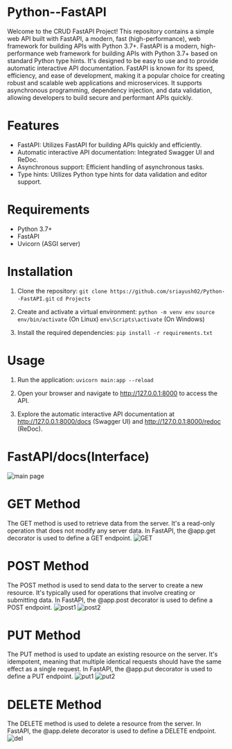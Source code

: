 # Python--FastAPI
Welcome to the CRUD FastAPI Project! This repository contains a simple web API built with FastAPI, a modern, fast (high-performance), web framework for building APIs with Python 3.7+.
FastAPI is a modern, high-performance web framework for building APIs with Python 3.7+ based on standard Python type hints. It's designed to be easy to use and to provide automatic interactive API documentation. FastAPI is known for its speed, efficiency, and ease of development, making it a popular choice for creating robust and scalable web applications and microservices. It supports asynchronous programming, dependency injection, and data validation, allowing developers to build secure and performant APIs quickly.

# Features
* FastAPI: Utilizes FastAPI for building APIs quickly and efficiently.
* Automatic interactive API documentation: Integrated Swagger UI and ReDoc.
* Asynchronous support: Efficient handling of asynchronous tasks.
* Type hints: Utilizes Python type hints for data validation and editor support.

# Requirements
* Python 3.7+
* FastAPI
* Uvicorn (ASGI server)

# Installation
1. Clone the repository:
   `git clone https://github.com/sriayush02/Python--FastAPI.git`
   `cd Projects`

2. Create and activate a virtual environment:
   `python -m venv env`
   `source env/bin/activate` (On Linux)
   `env\Scripts\activate`    (On Windows)

3. Install the required dependencies:
   `pip install -r requirements.txt`

# Usage
1. Run the application:
   `uvicorn main:app --reload`

2. Open your browser and navigate to http://127.0.0.1:8000 to access the API.

3. Explore the automatic interactive API documentation at http://127.0.0.1:8000/docs (Swagger UI) and http://127.0.0.1:8000/redoc (ReDoc).


# FastAPI/docs(Interface)
![main page](https://github.com/user-attachments/assets/be7ecc8e-cfb7-4689-8887-c2bc8d8f90da)

# GET Method
The GET method is used to retrieve data from the server. It's a read-only operation that does not modify any server data. In FastAPI, the @app.get decorator is used to define a GET endpoint.
![GET](https://github.com/user-attachments/assets/4ccf3ba2-f955-4399-80db-4ccd4f5a2f83)

# POST Method
The POST method is used to send data to the server to create a new resource. It's typically used for operations that involve creating or submitting data. In FastAPI, the @app.post decorator is used to define a POST endpoint.
![post1](https://github.com/user-attachments/assets/dce83087-9991-4c3a-b8f5-bd1aed5b2f36)
![post2](https://github.com/user-attachments/assets/89a4c019-946e-4f2e-9ec2-0321d338e01a)

# PUT Method
The PUT method is used to update an existing resource on the server. It's idempotent, meaning that multiple identical requests should have the same effect as a single request. In FastAPI, the @app.put decorator is used to define a PUT endpoint.
![put1](https://github.com/user-attachments/assets/8e1ca380-d271-4e32-9f80-b0117abd64ff)
![put2](https://github.com/user-attachments/assets/72105611-8687-4ffe-9dd2-86fd44e3590a)

# DELETE Method
The DELETE method is used to delete a resource from the server. In FastAPI, the @app.delete decorator is used to define a DELETE endpoint.
![del](https://github.com/user-attachments/assets/fc50a2e5-1b86-4e55-a9d6-77e48cc7fd30)







